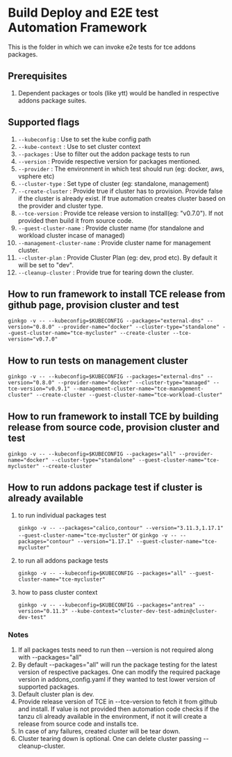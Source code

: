 # Build Deploy and E2E test Automation Framework

This is the folder in which we can invoke e2e tests for tce addons packages.

## Prerequisites

1. Dependent packages or tools (like ytt) would be handled in respective addons package suites.

## Supported flags

1. `--kubeconfig` : Use to set the kube config path
2. `--kube-context` : Use to set cluster context
3. `--packages` : Use to filter out the addon package tests to run
4. `--version` : Provide respective version for packages mentioned.
5. `--provider` : The environment in which test should run (eg: docker, aws, vsphere etc)
6. `--cluster-type` : Set type of cluster (eg: standalone, management)
7. `--create-cluster` : Provide true if cluster has to provision. Provide false if the cluster is already exist. If true automation creates cluster based on the provider and cluster type.
8. `--tce-version` : Provide tce release version to install(eg: "v0.7.0"). If not provided then build it from source code.
9. `--guest-cluster-name` : Provide cluster name (for standalone and workload cluster incase of managed)
10. `--management-cluster-name` : Provide cluster name for management cluster.
11. `--cluster-plan` : Provide Cluster Plan (eg: dev, prod etc). By default it will be set to "dev".
12. `--cleanup-cluster` : Provide true for tearing down the cluster.

## How to run framework to install TCE release from github page, provision cluster and test

   ```ginkgo -v -- --kubeconfig=$KUBECONFIG --packages="external-dns" --version="0.8.0" --provider-name="docker" --cluster-type="standalone" --guest-cluster-name="tce-mycluster" --create-cluster --tce-version="v0.7.0"```

## How to run tests on management cluster

   ```ginkgo -v -- --kubeconfig=$KUBECONFIG --packages="external-dns" --version="0.8.0" --provider-name="docker" --cluster-type="managed" --tce-version="v0.9.1" --management-cluster-name="tce-management-cluster" --create-cluster --guest-cluster-name="tce-workload-cluster"```

## How to run framework to install TCE by building release from source code, provision cluster and test

   ```ginkgo -v -- --kubeconfig=$KUBECONFIG --packages="all" --provider-name="docker" --cluster-type="standalone" --guest-cluster-name="tce-mycluster" --create-cluster```

## How to run addons package test if cluster is already available

1. to run individual packages test

   ```ginkgo -v -- --packages="calico,contour" --version="3.11.3,1.17.1" --guest-cluster-name="tce-mycluster"```
    or
    ```ginkgo -v -- --packages="contour" --version="1.17.1" --guest-cluster-name="tce-mycluster"```

2. to run all addons package tests

    ```ginkgo -v -- --kubeconfig=$KUBECONFIG --packages="all" --guest-cluster-name="tce-mycluster"```

3. how to pass cluster context

    ```ginkgo -v -- --kubeconfig=$KUBECONFIG --packages="antrea" --version="0.11.3" --kube-context="cluster-dev-test-admin@cluster-dev-test"```

### Notes

1. If all packages tests need to run then --version is not required along with --packages="all"
2. By default --packages="all" will run the package testing for the latest version of respective packages. One can modify the required package version in addons_config.yaml if they wanted to test lower version of supported packages.
3. Default cluster plan is dev.
4. Provide release version of TCE in --tce-version to fetch it from github and install. If value is not provided then automation code checks if the tanzu cli already available in the environment, if not it will create a release from source code and installs tce.
5. In case of any failures, created cluster will be tear down.
6. Cluster tearing down is optional. One can delete cluster passing --cleanup-cluster.
